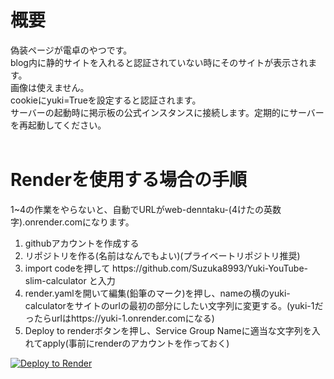 <h1>概要</h1>
偽装ページが電卓のやつです。<br>
blog内に静的サイトを入れると認証されていない時にそのサイトが表示されます。<br>
画像は使えません。<br>
cookieにyuki=Trueを設定すると認証されます。<br>
サーバーの起動時に掲示板の公式インスタンスに接続します。定期的にサーバーを再起動してください。<br>
<br>
<h1>Renderを使用する場合の手順</h1>
1~4の作業をやらないと、自動でURLがweb-denntaku-(4けたの英数字).onrender.comになります。<br>
<ol>
<li>githubアカウントを作成する</li>
<li>リポジトリを作る(名前はなんでもよい)(プライベートリポジトリ推奨)</li>
<li>import codeを押して https://github.com/Suzuka8993/Yuki-YouTube-slim-calculator と入力</li>
<li>render.yamlを開いて編集(鉛筆のマーク)を押し、nameの横のyuki-calculatorをサイトのurlの最初の部分にしたい文字列に変更する。(yuki-1だったらurlはhttps://yuki-1.onrender.comになる)</li>
<li>Deploy to renderボタンを押し、Service Group Nameに適当な文字列を入れてapply(事前にrenderのアカウントを作っておく)</li>
</ol>
  <a href="https://render.com/deploy?repo=https://github.com/Suzuka8993/Yuki-YouTube-slim-calculator"><img src="https://render.com/images/deploy-to-render-button.svg" alt="Deploy to Render"></a><br>
